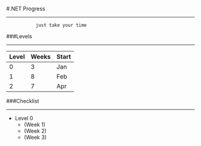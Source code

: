 #.NET Progress
___
               just take your time
###Levels
___
|Level |Weeks |Start
|----|----|----
|0|3|Jan
|1|8|Feb
|2|7|Apr
###Checklist
___
* Level 0 
    * (Week 1)
    * (Week 2)
    * (Week 3)
